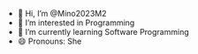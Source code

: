 - 👋 Hi, I’m @Mino2023M2
- 👀 I’m interested in Programming
- 🌱 I’m currently learning Software Programming
- 😄 Pronouns: She
  

<!---
Mino2023M2/Mino2023M2 is a ✨ special ✨ repository because its `README.md` (this file) appears on your GitHub profile.
You can click the Preview link to take a look at your changes.
--->
